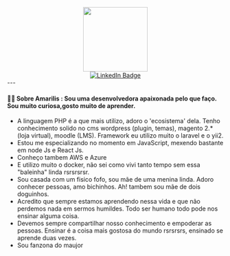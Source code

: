 <div id="header" align="center">
  <img src="https://media.giphy.com/media/NgurY1o4z080Jfoyzw/giphy.gif" width="150"/>
</div>
<div id="badges" align="center">
  <a href="https://www.linkedin.com/in/amarilis-camargo-28aa3522/" target="_blank">
    <img src="https://img.shields.io/badge/LinkedIn-blue?style=for-the-badge&logo=linkedin&logoColor=white" alt="LinkedIn Badge"/>
  </a>
  <!--<a href="your-youtube-URL">
    <img src="https://img.shields.io/badge/YouTube-red?style=for-the-badge&logo=youtube&logoColor=white" alt="Youtube Badge"/>
  </a>-->
  <!--<a href="your-twitter-URL">
    <img src="https://img.shields.io/badge/Twitter-blue?style=for-the-badge&logo=twitter&logoColor=white" alt="Twitter Badge"/>
  </a>-->
</div>
---

#### :woman_technologist: Sobre Amarilis : Sou uma desenvolvedora apaixonada pelo que faço. Sou muito curiosa,gosto muito de aprender. 
- A linguagem PHP é a que mais utilizo, adoro o 'ecosistema' dela. Tenho conhecimento solido no cms wordpress (plugin, temas), magento 2.* (loja virtual), moodle (LMS). Framework eu utilizo muito o laravel e o yii2.
- Estou me especializando no momento em JavaScript, mexendo bastante em node Js e React Js.
- Conheço tambem AWS e Azure
- E utilizo muito o docker, não sei como vivi tanto tempo sem essa "baleinha" linda rsrsrsrsr.
- Sou casada com um fisico fofo, sou mãe de uma menina linda. Adoro conhecer pessoas, amo bichinhos. Ah! tambem sou mãe de dois doguinhos.
- Acredito que sempre estamos aprendendo nessa vida e que não perdemos nada em sermos humildes. Todo ser humano todo pode nos ensinar alguma coisa.
- Devemos sempre compartilhar nosso conhecimento e empoderar as pessoas. Ensinar é a coisa mais gostosa do mundo rsrsrsrs, ensinado se aprende duas vezes.
- Sou fanzona do maujor 

<!--
**amariliscamargo/amariliscamargo** is a ✨ _special_ ✨ repository because its `README.md` (this file) appears on your GitHub profile.

Here are some ideas to get you started:

- 🔭 I’m currently working on ...
- 🌱 I’m currently learning ...
- 👯 I’m looking to collaborate on ...
- 🤔 I’m looking for help with ...
- 💬 Ask me about ...
- 📫 How to reach me: ...
- 😄 Pronouns: ...
- ⚡ Fun fact: ...
-->

